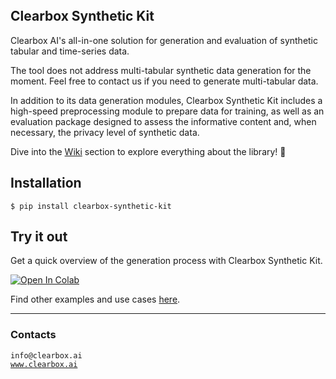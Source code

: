 <br>
<br>
<br>

## Clearbox Synthetic Kit
Clearbox AI's all-in-one solution for generation and evaluation of synthetic tabular and time-series data.

The tool does not address multi-tabular synthetic data generation for the moment. Feel free to contact us if you need to generate multi-tabular data.

In addition to its data generation modules, Clearbox Synthetic Kit includes a high-speed preprocessing module to prepare data for training, as well as an evaluation package designed to assess the informative content and, when necessary, the privacy level of synthetic data.

Dive into the [Wiki](https://clearbox-synthetic-kit.readthedocs.io/en/latest/wiki/main.html) section to explore everything about the library! 🚀

## Installation

```shell
$ pip install clearbox-synthetic-kit
```

## Try it out
Get a quick overview of the generation process with Clearbox Synthetic Kit.

<a href="https://colab.research.google.com/github/Clearbox-AI/clearbox-synthetic-kit/blob/main/tutorials/tabular_data/1_tabular_generation.ipynb" target="_blank">
    <img src="https://colab.research.google.com/assets/colab-badge.svg" alt="Open In Colab">
</a>

Find other examples and use cases [here](https://github.com/Clearbox-AI/clearbox-synthetic-kit/tree/main/tutorials).

---

### Contacts
`info@clearbox.ai`<br>
<a href="https://clearbox.ai" target="_blank">`www.clearbox.ai`</a>